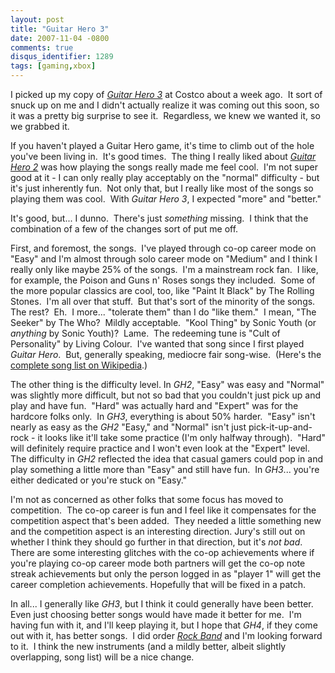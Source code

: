 ```yaml
---
layout: post
title: "Guitar Hero 3"
date: 2007-11-04 -0800
comments: true
disqus_identifier: 1289
tags: [gaming,xbox]
---
```

I picked up my copy of *[Guitar Hero
3](http://www.redoctane.com/guitarhero3xbox360bundle.html)* at Costco
about a week ago.  It sort of snuck up on me and I didn't actually
realize it was coming out this soon, so it was a pretty big surprise to
see it.  Regardless, we knew we wanted it, so we grabbed it.

If you haven't played a Guitar Hero game, it's time to climb out of the
hole you've been living in.  It's good times.  The thing I really liked
about *[Guitar Hero
2](http://www.redoctane.com/guitarhero2x-bundlegigbag.html)* was how
playing the songs really made me feel cool.  I'm not super good at it -
I can only really play acceptably on the "normal" difficulty - but it's
just inherently fun.  Not only that, but I really like most of the songs
so playing them was cool.  With *Guitar Hero 3*, I expected "more" and
"better."

It's good, but... I dunno.  There's just *something* missing.  I think
that the combination of a few of the changes sort of put me off.

First, and foremost, the songs.  I've played through co-op career mode
on "Easy" and I'm almost through solo career mode on "Medium" and I
think I really only like maybe 25% of the songs.  I'm a mainstream rock
fan.  I like, for example, the Poison and Guns n' Roses songs they
included.  Some of the more popular classics are cool, too, like "Paint
It Black" by The Rolling Stones.  I'm all over that stuff.  But that's
sort of the minority of the songs.  The rest?  Eh.  I more... "tolerate
them" than I do "like them."  I mean, "The Seeker" by The Who?  Mildly
acceptable.  "Kool Thing" by Sonic Youth (or *anything* by Sonic
Youth)?  Lame.  The redeeming tune is "Cult of Personality" by Living
Colour.  I've wanted that song since I first played *Guitar Hero*.  But,
generally speaking, mediocre fair song-wise.  (Here's the [complete song
list on
Wikipedia](http://en.wikipedia.org/wiki/List_of_songs_in_Guitar_Hero_III:_Legends_of_Rock).)

The other thing is the difficulty level. In *GH2*, "Easy" was easy and
"Normal" was slightly more difficult, but not so bad that you couldn't
just pick up and play and have fun.  "Hard" was actually hard and
"Expert" was for the hardcore folks only.  In *GH3*, everything is about
50% harder.  "Easy" isn't nearly as easy as the *GH2* "Easy," and
"Normal" isn't just pick-it-up-and-rock - it looks like it'll take some
practice (I'm only halfway through).  "Hard" will definitely require
practice and I won't even look at the "Expert" level.  The difficulty in
*GH2* reflected the idea that casual gamers could pop in and play
something a little more than "Easy" and still have fun.  In *GH3*...
you're either dedicated or you're stuck on "Easy."

I'm not as concerned as other folks that some focus has moved to
competition.  The co-op career is fun and I feel like it compensates for
the competition aspect that's been added.  They needed a little
something new and the competition aspect is an interesting direction.
Jury's still out on whether I think they should go further in that
direction, but it's *not bad*.  There are some interesting glitches with
the co-op achievements where if you're playing co-op career mode both
partners will get the co-op note streak achievements but only the person
logged in as "player 1" will get the career completion achievements.
Hopefully that will be fixed in a patch.

In all... I generally like *GH3*, but I think it could generally have
been better.  Even just choosing better songs would have made it better
for me.  I'm having fun with it, and I'll keep playing it, but I hope
that *GH4*, if they come out with it, has better songs.  I did order
*[Rock Band](http://en.wikipedia.org/wiki/Rock_band_game)* and I'm
looking forward to it.  I think the new instruments (and a mildly
better, albeit slightly overlapping, song list) will be a nice change.
